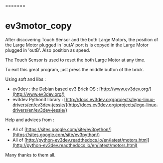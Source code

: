=======
# ev3motor_copy

After discovering Touch Sensor and the both Large Motors, the position of the Large Motor plugged in 'outA' port is
is copyed in the Large Motor plugged in 'outB'.
Also position as speed.

The Touch Sensor is used to reset the both Large Motor at any time.

To exit this great program, just press the middle button of the brick.


Using soft and libs :

* ev3dev : the Debian based ev3 Brick OS : [http://www.ev3dev.org/](http://www.ev3dev.org/)
* ev3dev Python3 library : [http://docs.ev3dev.org/projects/lego-linux-drivers/en/ev3dev-jessie/](http://docs.ev3dev.org/projects/lego-linux-drivers/en/ev3dev-jessie/)

Help and advices from :

* All of [https://sites.google.com/site/ev3python/](https://sites.google.com/site/ev3python/)
* All of [http://python-ev3dev.readthedocs.io/en/latest/motors.html](http://python-ev3dev.readthedocs.io/en/latest/motors.html)

Many thanks to them all.
